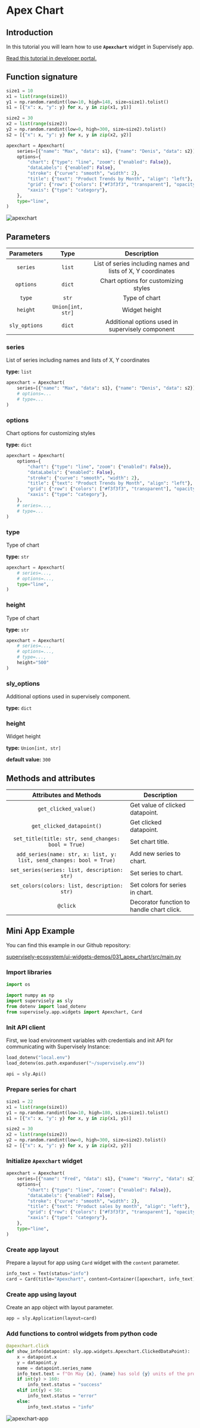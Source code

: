 # Apex Chart

## Introduction

In this tutorial you will learn how to use **`Apexchart`** widget in Supervisely app.

[Read this tutorial in developer portal.](https://developer.supervise.ly/app-development/apps-with-gui/apexchart)

## Function signature

```python
size1 = 10
x1 = list(range(size1))
y1 = np.random.randint(low=10, high=148, size=size1).tolist()
s1 = [{"x": x, "y": y} for x, y in zip(x1, y1)]

size2 = 30
x2 = list(range(size2))
y2 = np.random.randint(low=0, high=300, size=size2).tolist()
s2 = [{"x": x, "y": y} for x, y in zip(x2, y2)]

apexchart = Apexchart(
    series=[{"name": "Max", "data": s1}, {"name": "Denis", "data": s2}],
    options={
        "chart": {"type": "line", "zoom": {"enabled": False}},
        "dataLabels": {"enabled": False},
        "stroke": {"curve": "smooth", "width": 2},
        "title": {"text": "Product Trends by Month", "align": "left"},
        "grid": {"row": {"colors": ["#f3f3f3", "transparent"], "opacity": 0.5}},
        "xaxis": {"type": "category"},
    },
    type="line",
)
```

![apexchart](https://user-images.githubusercontent.com/79905215/219041695-70cb1f8e-a302-4785-adff-955773f40415.png)

## Parameters

|  Parameters   |       Type        |                         Description                          |
| :-----------: | :---------------: | :----------------------------------------------------------: |
|   `series`    |      `list`       | List of series including names and lists of X, Y coordinates |
|   `options`   |      `dict`       |             Chart options for customizing styles             |
|    `type`     |       `str`       |                        Type of chart                         |
|   `height`    | `Union[int, str]` |                        Widget height                         |
| `sly_options` |      `dict`       |       Additional options used in supervisely component       |

### series

List of series including names and lists of X, Y coordinates

**type:** `list`

```python
apexchart = Apexchart(
    series=[{"name": "Max", "data": s1}, {"name": "Denis", "data": s2}],
    # options=...
    # type=...
)
```

### options

Chart options for customizing styles

**type:** `dict`

```python
apexchart = Apexchart(
    options={
        "chart": {"type": "line", "zoom": {"enabled": False}},
        "dataLabels": {"enabled": False},
        "stroke": {"curve": "smooth", "width": 2},
        "title": {"text": "Product Trends by Month", "align": "left"},
        "grid": {"row": {"colors": ["#f3f3f3", "transparent"], "opacity": 0.5}},
        "xaxis": {"type": "category"},
    },
    # series=...,
    # type=...
)
```

### type

Type of chart

**type:** `str`


```python
apexchart = Apexchart(
    # series=...,
    # options=...,
    type="line",
)
```

### height

Type of chart

**type:** `str`


```python
apexchart = Apexchart(
    # series=...,
    # options=...,
    # type=...,
    height="500"
)
```

### sly_options

Additional options used in supervisely component.

**type:** `dict`

### height

Widget height

**type:** `Union[int, str]`

**default value:** `300`

## Methods and attributes

|                        Attributes and Methods                        | Description                               |
| :------------------------------------------------------------------: | ----------------------------------------- |
|                        `get_clicked_value()`                         | Get value of clicked datapoint.           |
|                      `get_clicked_datapoint()`                       | Get clicked datapoint.                    |
|          `set_title(title: str, send_changes: bool = True)`          | Set chart title.                          |
| `add_series(name: str, x: list, y: list, send_changes: bool = True)` | Add new series to chart.                  |
|             `set_series(series: list, description: str)`             | Set series to chart.                      |
|             `set_colors(colors: list, description: str)`             | Set colors for series in chart.           |
|                               `@click`                               | Decorator function to handle chart click. |

## Mini App Example

You can find this example in our Github repository:

[supervisely-ecosystem/ui-widgets-demos/031_apex_chart/src/main.py](https://github.com/supervisely-ecosystem/ui-widgets-demos/blob/master/031_apex_chart/src/main.py)

### Import libraries

```python
import os

import numpy as np
import supervisely as sly
from dotenv import load_dotenv
from supervisely.app.widgets import Apexchart, Card
```

### Init API client

First, we load environment variables with credentials and init API for communicating with Supervisely Instance:

```python
load_dotenv("local.env")
load_dotenv(os.path.expanduser("~/supervisely.env"))

api = sly.Api()
```

### Prepare series for chart

```python
size1 = 22
x1 = list(range(size1))
y1 = np.random.randint(low=10, high=180, size=size1).tolist()
s1 = [{"x": x, "y": y} for x, y in zip(x1, y1)]

size2 = 30
x2 = list(range(size2))
y2 = np.random.randint(low=0, high=300, size=size2).tolist()
s2 = [{"x": x, "y": y} for x, y in zip(x2, y2)]
```

### Initialize `Apexchart` widget

```python
apexchart = Apexchart(
    series=[{"name": "Fred", "data": s1}, {"name": "Harry", "data": s2}],
    options={
        "chart": {"type": "line", "zoom": {"enabled": False}},
        "dataLabels": {"enabled": False},
        "stroke": {"curve": "smooth", "width": 2},
        "title": {"text": "Product sales by month", "align": "left"},
        "grid": {"row": {"colors": ["#f3f3f3", "transparent"], "opacity": 0.5}},
        "xaxis": {"type": "category"},
    },
    type="line",
)
```

### Create app layout

Prepare a layout for app using `Card` widget with the `content` parameter.

```python
info_text = Text(status="info")
card = Card(title="Apexchart", content=Container([apexchart, info_text]))
```

### Create app using layout

Create an app object with layout parameter.

```python
app = sly.Application(layout=card)
```

### Add functions to control widgets from python code

```python
@apexchart.click
def show_info(datapoint: sly.app.widgets.Apexchart.ClickedDataPoint):
    x = datapoint.x
    y = datapoint.y
    name = datapoint.series_name
    info_text.text = f"On May {x}, {name} has sold {y} units of the product."
    if int(y) > 160:
        info_text.status = "success"
    elif int(y) < 50:
        info_text.status = "error"
    else:
        info_text.status = "info"
```

![apexchart-app](https://user-images.githubusercontent.com/79905215/219078786-cad6ad14-4524-4cea-a7f6-4baade4b3eba.gif)
